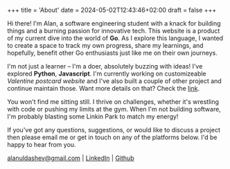 +++
title = 'About'
date = 2024-05-02T12:43:46+02:00
draft = false
+++



Hi there! I'm Alan, a software engineering student with a knack for building things and a burning passion for innovative tech. This website is a product of my current dive into the world of **Go**. As I explore this language, I wanted to create a space to track my own progress, share my learnings, and hopefully, benefit other Go enthusiasts just like me on their own journeys.
 

I'm not just a learner – I'm a doer, absolutely buzzing with ideas! I've explored **Python**, **Javascript**. I'm currently working on customizeable *Valentine postcard website* and I've also built a couple of other project and continue maintain those.  Want more details on that? Check the [link](https://www.my-valentine-postcard.site/). 

You won't find me sitting still. I thrive on challenges, whether it's wrestling with code or pushing my limits at the gym. When I'm not building software, I'm probably blasting some Linkin Park to match my energy!  

If you've got any questions, suggestions, or would like to discuss a project then please email me or get in touch on any of the platforms below. I'd be happy to hear from you.

alanuldashev@gmail.com | [LinkedIn](https://www.linkedin.com/in/lumberj3ck/) |   [Github](https://github.com/Lumberj3ck/)
